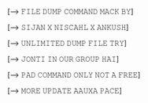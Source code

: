 [--> 𝙵𝙸𝙻𝙴 𝙳𝚄𝙼𝙿 𝙲𝙾𝙼𝙼𝙰𝙽𝙳 𝙼𝙰𝙲𝙺 𝙱𝚈]

[--> 𝚂𝙸𝙹𝙰𝙽 𝚇 𝙽𝙸𝚂𝙲𝙰𝙷𝙻 𝚇 𝙰𝙽𝙺𝚄𝚂𝙷]

[--> 𝚄𝙽𝙻𝙸𝙼𝙸𝚃𝙴𝙳 𝙳𝚄𝙼𝙿 𝙵𝙸𝙻𝙴 𝚃𝚁𝚈]

[--> 𝙹𝙾𝙽𝚃𝙸 𝙸𝙽 𝙾𝚄𝚁 𝙶𝚁𝙾𝚄𝙿 𝙷𝙰𝙸]

[--> 𝙿𝙰𝙳 𝙲𝙾𝙼𝙼𝙰𝙽𝙳 𝙾𝙽𝙻𝚈 𝙽𝙾𝚃 𝙰 𝙵𝚁𝙴𝙴]

[--> 𝙼𝙾𝚁𝙴 𝚄𝙿𝙳𝙰𝚃𝙴 𝙰𝙰𝚄𝚇𝙰 𝙿𝙰𝙲𝙴]

